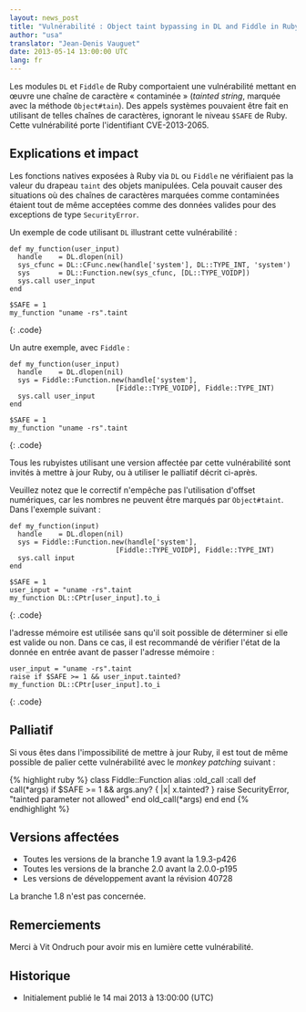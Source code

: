 ```yaml
---
layout: news_post
title: "Vulnérabilité : Object taint bypassing in DL and Fiddle in Ruby (CVE-2013-2065)"
author: "usa"
translator: "Jean-Denis Vauguet"
date: 2013-05-14 13:00:00 UTC
lang: fr
---
```


Les modules `DL` et `Fiddle` de Ruby comportaient une vulnérabilité mettant
en œuvre une chaîne de caractère « contaminée » (*tainted string*, marquée
avec la méthode `Object#tain`). Des appels systèmes pouvaient être fait en
utilisant de telles chaînes de caractères, ignorant le niveau `$SAFE` de
Ruby. Cette vulnérabilité porte l'identifiant CVE-2013-2065.

## Explications et impact

Les fonctions natives exposées à Ruby via `DL` ou `Fiddle` ne vérifiaient pas
la valeur du drapeau `taint` des objets manipulées. Cela pouvait causer des
situations où des chaînes de caractères marquées comme contaminées étaient
tout de même acceptées comme des données valides pour des exceptions de type
`SecurityError`.

Un exemple de code utilisant `DL` illustrant cette vulnérabilité :

    def my_function(user_input)
      handle    = DL.dlopen(nil)
      sys_cfunc = DL::CFunc.new(handle['system'], DL::TYPE_INT, 'system')
      sys       = DL::Function.new(sys_cfunc, [DL::TYPE_VOIDP])
      sys.call user_input
    end

    $SAFE = 1
    my_function "uname -rs".taint
{: .code}

Un autre exemple, avec `Fiddle` :

    def my_function(user_input)
      handle    = DL.dlopen(nil)
      sys = Fiddle::Function.new(handle['system'],
                              [Fiddle::TYPE_VOIDP], Fiddle::TYPE_INT)
      sys.call user_input
    end

    $SAFE = 1
    my_function "uname -rs".taint
{: .code}

Tous les rubyistes utilisant une version affectée par cette vulnérabilité
sont invités à mettre à jour Ruby, ou à utiliser le palliatif décrit
ci-après.

Veuillez notez que le correctif n'empêche pas l'utilisation d'offset
numériques, car les nombres ne peuvent être marqués par `Object#taint`. Dans
l'exemple suivant :

    def my_function(input)
      handle    = DL.dlopen(nil)
      sys = Fiddle::Function.new(handle['system'],
                              [Fiddle::TYPE_VOIDP], Fiddle::TYPE_INT)
      sys.call input
    end

    $SAFE = 1
    user_input = "uname -rs".taint
    my_function DL::CPtr[user_input].to_i
{: .code}

l'adresse mémoire est utilisée sans qu'il soit possible de déterminer si
elle est valide ou non. Dans ce cas, il est recommandé de vérifier l'état
de la donnée en entrée avant de passer l'adresse mémoire :

    user_input = "uname -rs".taint
    raise if $SAFE >= 1 && user_input.tainted?
    my_function DL::CPtr[user_input].to_i
{: .code}

## Palliatif

Si vous êtes dans l'impossibilité de mettre à jour Ruby, il est tout de même
possible de palier cette vulnérabilité avec le *monkey patching* suivant :

{% highlight ruby %}
class Fiddle::Function
  alias :old_call :call
  def call(*args)
    if $SAFE >= 1 && args.any? { |x| x.tainted? }
      raise SecurityError, "tainted parameter not allowed"
    end
    old_call(*args)
  end
end
{% endhighlight %}

## Versions affectées

* Toutes les versions de la branche 1.9 avant la 1.9.3-p426
* Toutes les versions de la branche 2.0 avant la 2.0.0-p195
* Les versions de développement avant la révision 40728

La branche 1.8 n'est pas concernée.

## Remerciements

Merci à Vit Ondruch pour avoir mis en lumière cette vulnérabilité.

## Historique

* Initialement publié le 14 mai 2013 à 13:00:00 (UTC)
